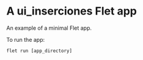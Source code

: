 # A ui_inserciones Flet app

An example of a minimal Flet app.

To run the app:

```
flet run [app_directory]
```